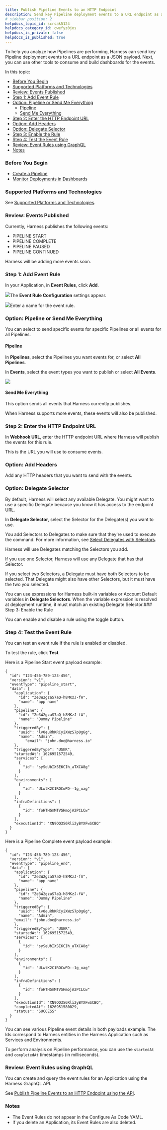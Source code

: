 ```yaml
---
title: Publish Pipeline Events to an HTTP Endpoint
description: Send key Pipeline deployment events to a URL endpoint as a JSON payload.
# sidebar_position: 2
helpdocs_topic_id: scrsak5124
helpdocs_category_id: cwefyz0jos
helpdocs_is_private: false
helpdocs_is_published: true
---
```


To help you analyze how Pipelines are performing, Harness can send key Pipeline deployment events to a URL endpoint as a JSON payload. Next, you can use other tools to consume and build dashboards for the events.

In this topic:

* [Before You Begin](https://docs.harness.io/article/scrsak5124-publish-pipeline-events-to-an-http-endpoint#before_you_begin)
* [Supported Platforms and Technologies](https://docs.harness.io/article/scrsak5124-publish-pipeline-events-to-an-http-endpoint#undefined)
* [Review: Events Published](https://docs.harness.io/article/scrsak5124-publish-pipeline-events-to-an-http-endpoint#review_events_published)
* [Step 1: Add Event Rule](https://docs.harness.io/article/scrsak5124-publish-pipeline-events-to-an-http-endpoint#step_1_add_event_rule)
* [Option: Pipeline or Send Me Everything](https://docs.harness.io/article/scrsak5124-publish-pipeline-events-to-an-http-endpoint#option_pipeline_or_send_me_everything)
	+ [Pipeline](https://docs.harness.io/article/scrsak5124-publish-pipeline-events-to-an-http-endpoint#pipeline)
	+ [Send Me Everything](https://docs.harness.io/article/scrsak5124-publish-pipeline-events-to-an-http-endpoint#send_me_everything)
* [Step 2: Enter the HTTP Endpoint URL](https://docs.harness.io/article/scrsak5124-publish-pipeline-events-to-an-http-endpoint#step_2_enter_the_http_endpoint_url)
* [Option: Add Headers](https://docs.harness.io/article/scrsak5124-publish-pipeline-events-to-an-http-endpoint#option_add_headers)
* [Option: Delegate Selector](https://docs.harness.io/article/scrsak5124-publish-pipeline-events-to-an-http-endpoint#option_delegate_selector)
* [Step 3: Enable the Rule](https://docs.harness.io/article/scrsak5124-publish-pipeline-events-to-an-http-endpoint#step_3_enable_the_rule)
* [Step 4: Test the Event Rule](https://docs.harness.io/article/scrsak5124-publish-pipeline-events-to-an-http-endpoint#step_4_test_the_event_rule)
* [Review: Event Rules using GraphQL](https://docs.harness.io/article/scrsak5124-publish-pipeline-events-to-an-http-endpoint#review_event_rules_using_graph_ql)
* [Notes](https://docs.harness.io/article/scrsak5124-publish-pipeline-events-to-an-http-endpoint#notes)

### Before You Begin

* [Create a Pipeline](/article/zc1u96u6uj-pipeline-configuration)
* [Monitor Deployments in Dashboards](/article/c3s245o7z8-main-and-services-dashboards)

### Supported Platforms and Technologies

See [Supported Platforms and Technologies](/article/220d0ojx5y-supported-platforms).

### Review: Events Published

Currently, Harness publishes the following events:

* PIPELINE START
* PIPELINE COMPLETE
* PIPELINE PAUSED
* PIPELINE CONTINUED

Harness will be adding more events soon.

### Step 1: Add Event Rule

In your Application, in **Event Rules**, click **Add**.

![](./static/publish-pipeline-events-to-an-http-endpoint-40.png)The **Event Rule Configuration** settings appear.

![](./static/publish-pipeline-events-to-an-http-endpoint-41.png)Enter a name for the event rule.

### Option: Pipeline or Send Me Everything

You can select to send specific events for specific Pipelines or all events for all Pipelines.

#### Pipeline

In **Pipelines**, select the Pipelines you want events for, or select **All Pipelines**.

In **Events**, select the event types you want to publish or select **All Events**.

![](./static/publish-pipeline-events-to-an-http-endpoint-42.png)

#### Send Me Everything

This option sends all events that Harness currently publishes.

When Harness supports more events, these events will also be published.

### Step 2: Enter the HTTP Endpoint URL

In **Webhook URL**, enter the HTTP endpoint URL where Harness will publish the events for this rule.

This is the URL you will use to consume events.

### Option: Add Headers

Add any HTTP headers that you want to send with the events.

### Option: Delegate Selector

By default, Harness will select any available Delegate. You might want to use a specific Delegate because you know it has access to the endpoint URL.

In **Delegate Selector**, select the Selector for the Delegate(s) you want to use.

You add Selectors to Delegates to make sure that they're used to execute the command. For more information, see [Select Delegates with Selectors](/article/c3fvixpgsl-select-delegates-for-specific-tasks-with-selectors).

Harness will use Delegates matching the Selectors you add.

If you use one Selector, Harness will use any Delegate that has that Selector.

If you select two Selectors, a Delegate must have both Selectors to be selected. That Delegate might also have other Selectors, but it must have the two you selected.

You can use expressions for Harness built-in variables or Account Default variables in **Delegate Selectors**. When the variable expression is resolved at deployment runtime, it must match an existing Delegate Selector.### Step 3: Enable the Rule

You can enable and disable a rule using the toggle button.

### Step 4: Test the Event Rule

You can test an event rule if the rule is enabled or disabled.

To test the rule, click **Test**.

Here is a Pipeline Start event payload example:


```
{  
  "id": "123-456-789-123-456",  
  "version": "v1",  
  "eventType": "pipeline_start",  
  "data": {  
    "application": {  
      "id": "Ze3W2gzaS7aQ-h8MKzJ-fA",  
      "name": "app name"  
    },  
    "pipeline": {  
      "id": "Ze3W2gzaS7aQ-h8MKzJ-fA",  
      "name": "Dummy Pipeline"  
    },  
    "triggeredBy": {  
      "uuid": "lv0euRhKRCyiXWzS7pOg6g",  
      "name": "Admin",  
	     "email": "john.doe@harness.io"  
    },  
    "triggeredByType": "USER",  
    "startedAt": 1626951572549,  
    "services": [  
      {  
        "id": "sySeUbIXSE6CIh_aTXCA8g"  
      }  
    ],  
    "environments": [  
      {  
        "id": "ULwtK2C1ROCwPD--1g_uag"  
      }  
    ],  
    "infraDefinitions": [  
      {  
        "id": "foHTHGmMTVSHmojA2PCLCw"  
      }  
    ],  
    "executionId": "XN9OQ3S6Rli2yBYXFwSCBQ"  
  }  
}
```
Here is a Pipeline Complete event payload example:


```
{  
  "id": "123-456-789-123-456",  
  "version": "v1",  
  "eventType": "pipeline_end",  
  "data": {  
    "application": {  
      "id": "Ze3W2gzaS7aQ-h8MKzJ-fA",  
      "name": "app name"  
    },  
    "pipeline": {  
      "id": "Ze3W2gzaS7aQ-h8MKzJ-fA",  
      "name": "Dummy Pipeline"  
    },  
    "triggeredBy": {  
      "uuid": "lv0euRhKRCyiXWzS7pOg6g",  
      "name": "Admin",  
    "email": "john.doe@harness.io"  
    },  
    "triggeredByType": "USER",  
    "startedAt": 1626951572549,  
    "services": [  
      {  
        "id": "sySeUbIXSE6CIh_aTXCA8g"  
      }  
    ],  
    "environments": [  
      {  
        "id": "ULwtK2C1ROCwPD--1g_uag"  
      }  
    ],  
    "infraDefinitions": [  
      {  
        "id": "foHTHGmMTVSHmojA2PCLCw"  
      }  
    ],  
    "executionId": "XN9OQ3S6Rli2yBYXFwSCBQ",  
    "completedAt": 1626951580029,  
    "status": "SUCCESS"  
  }  
}
```
You can see various Pipeline event details in both payloads example. The Ids correspond to Harness entities in the Harness Application such as Services and Environments.

To perform analysis on Pipeline performance, you can use the `startedAt` and `completedAt` timestamps (in milliseconds).

### Review: Event Rules using GraphQL

You can create and query the event rules for an Application using the Harness GraphQL API.

See [Publish Pipeline Events to an HTTP Endpoint using the API](/article/cfrqinjhci-publish-pipeline-events-to-an-http-endpoint-using-the-api).

### Notes

* The Event Rules do not appear in the Configure As Code YAML.
* If you delete an Application, its Event Rules are also deleted.

